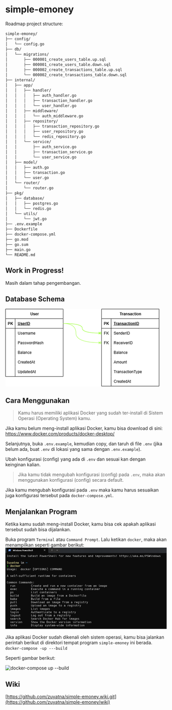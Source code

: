 # simple-emoney

Roadmap project structure:

```
simple-emoney/
├── config/
│   └── config.go
├── db/
│   └── migrations/
│       ├── 000001_create_users_table.up.sql
│       ├── 000001_create_users_table.down.sql
│       ├── 000002_create_transactions_table.up.sql
│       └── 000002_create_transactions_table.down.sql
├── internal/
│   ├── app/
│   │   ├── handler/
│   │   │   ├── auth_handler.go
│   │   │   ├── transaction_handler.go
│   │   │   └── user_handler.go
│   │   ├── middleware/
│   │   │   └── auth_middleware.go
│   │   ├── repository/
│   │   │   ├── transaction_repository.go
│   │   │   ├── user_repository.go
│   │   │   └── redis_repository.go
│   │   └── service/
│   │       ├── auth_service.go
│   │       ├── transaction_service.go
│   │       └── user_service.go
│   ├── model/
│   │   ├── auth.go
│   │   ├── transaction.go
│   │   └── user.go
│   └── router/
│       └── router.go
├── pkg/
│   ├── database/
│   │   ├── postgres.go
│   │   └── redis.go
│   └── utils/
│       └── jwt.go
├── .env.example
├── Dockerfile
├── docker-compose.yml
├── go.mod
├── go.sum
├── main.go
└── README.md
```

## Work in Progress!
Masih dalam tahap pengembangan.

## Database Schema
![Database schema](images/database-schema.png)

## Cara Menggunakan
> Kamu harus memiliki aplikasi Docker yang sudah ter-install di Sistem Operasi (Operating System) kamu.

Jika kamu belum meng-install aplikasi Docker, kamu bisa download di sini: https://www.docker.com/products/docker-desktop/

Selanjutnya, buka `.env.example`, kemudian copy, dan taruh di file `.env` (jika belum ada, buat `.env` di lokasi yang sama dengan `.env.example`).

Ubah konfigurasi (config) yang ada di `.env` dan sesuai kan dengan keinginan kalian.
> Jika kamu tidak mengubah konfigurasi (config) pada `.env`, maka akan menggunakan konfigurasi (config) secara default.

Jika kamu mengubah konfigurasi pada `.env` maka kamu harus sesuaikan juga konfigurasi tersebut pada `docker-compose.yml`.

## Menjalankan Program
Ketika kamu sudah meng-install Docker, kamu bisa cek apakah aplikasi tersebut sudah bisa dijalankan.

Buka program `Terminal` atau `Command Prompt`. Lalu ketikan `docker`, maka akan menampilkan seperti gambar berikut:
![CMD](images/cmd.png)

Jika aplikasi Docker sudah dikenali oleh sistem operasi, kamu bisa jalankan perintah berikut di direktori tempat program `simple-emoney` ini berada.
```docker-compose -up ---build```

Seperti gambar berikut:

![docker-compose up --build](images/docker-compose-build.png)

## Wiki
[https://github.com/zuyatna/simple-emoney.wiki.git](https://github.com/zuyatna/simple-emoney/wiki)
